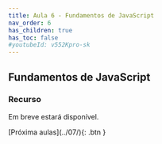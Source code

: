 ```yaml
---
title: Aula 6 - Fundamentos de JavaScript
nav_order: 6
has_children: true
has_toc: false
#youtubeId: v552Kpro-sk
---
```


## Fundamentos de JavaScript

### Recurso

Em breve estará disponível.

<!--
<span class="fs-3">
#[Slides aqui]({{site.baseurl}}/assets/downloads/01-Apresentacao-da-disciplina.pdf){: .btn }
</span>

{% include youtubePlayer.html id=page.youtubeId %}
-->
<span class="fs-3 float-right">
[Próxima aulas](../07/){: .btn }
</span>

